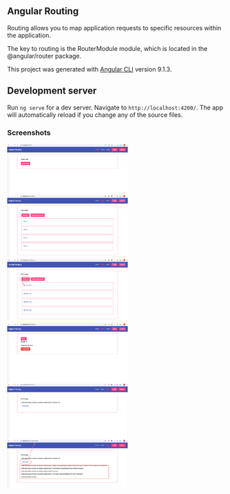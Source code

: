## Angular Routing

Routing allows you to map application requests to specific resources within the application.

The key to routing is the RouterModule module, which is located in the @angular/router package.

This project was generated with [Angular CLI](https://github.com/angular/angular-cli) version 9.1.3.

## Development server

Run `ng serve` for a dev server. Navigate to `http://localhost:4200/`. The app will automatically reload if you change any of the source files.

### Screenshots

<a href="src/assets/img/home.png"><img src="src/assets/img/home.png" width="280" ></a>
<a href="src/assets/img/posts.png"><img src="src/assets/img/posts.png" width="280" ></a>
<a href="src/assets/img/posts_2.png"><img src="src/assets/img/posts_2.png" width="280" ></a>
<a href="src/assets/img/post.png"><img src="src/assets/img/post.png" width="280" ></a>
<a href="src/assets/img/about.png"><img src="src/assets/img/about.png" width="280" ></a>
<a href="src/assets/img/extra.png"><img src="src/assets/img/extra.png" width="280" ></a>

